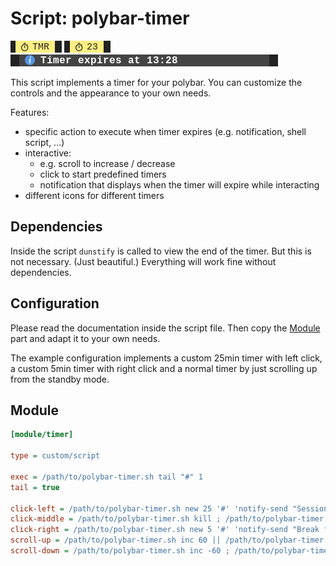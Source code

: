 # Script: polybar-timer

![screenshot](screenshots/1.png)
![screenshot](screenshots/2.png)
![screenshot](screenshots/3.png)

This script implements a timer for your polybar.
You can customize the controls and the appearance to your own needs.

Features:
- specific action to execute when timer expires (e.g. notification, shell script, ...)
- interactive:
  * e.g. scroll to increase / decrease
  * click to start predefined timers
  * notification that displays when the timer will expire while interacting
- different icons for different timers

## Dependencies

Inside the script `dunstify` is called to view the end of the timer.
But this is not necessary. (Just beautiful.) Everything will work
fine without dependencies.

## Configuration

Please read the documentation inside the script file.
Then copy the [Module](#module) part and adapt it to your own needs.

The example configuration implements a custom 25min timer with left click, a
custom 5min timer with right click and a normal timer by just scrolling up
from the standby mode.

## Module

```ini
[module/timer]

type = custom/script

exec = /path/to/polybar-timer.sh tail "#" 1
tail = true

click-left = /path/to/polybar-timer.sh new 25 '#' 'notify-send "Session finished"' ; /path/to/polybar-timer.sh update %pid%
click-middle = /path/to/polybar-timer.sh kill ; /path/to/polybar-timer.sh update %pid%
click-right = /path/to/polybar-timer.sh new 5 '#' 'notify-send "Break finished"' ; /path/to/polybar-timer.sh update %pid%
scroll-up = /path/to/polybar-timer.sh inc 60 || /path/to/polybar-timer.sh new 1 '祥' 'notify-send -u critical "Timer expired."' ; /path/to/polybar-timer.sh update %pid%
scroll-down = /path/to/polybar-timer.sh inc -60 ; /path/to/polybar-timer.sh update %pid%
```
